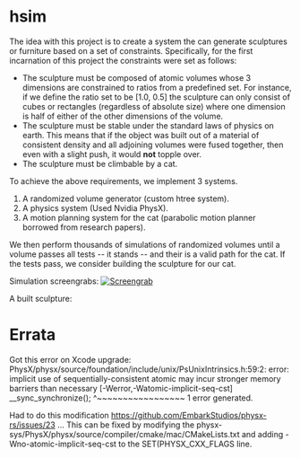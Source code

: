 # hsim

The idea with this project is to create a system the can generate sculptures or furniture based on a set of constraints. Specifically, for the first incarnation of this project the constraints were set as follows:

  - The sculpture must be composed of atomic volumes whose 3 dimensions are constrained to ratios from a predefined set. For instance, if we define the ratio set to be [1.0, 0.5] the sculpture can only consist of cubes or rectangles (regardless of absolute size) where one dimension is half of either of the other dimensions of the volume.
  - The sculpture must be stable under the standard laws of physics on earth. This means that if the object was built out of a material of consistent density and all adjoining volumes were fused together, then even with a slight push, it would **not** topple over.
  - The sculpture must be climbable by a cat.

To achieve the above requirements, we implement 3 systems.

  1. A randomized volume generator (custom htree system).
  2. A physics system (Used Nvidia PhysX).
  3. A motion planning system for the cat (parabolic motion planner borrowed from research papers).

We then perform thousands of simulations of randomized volumes until a volume passes all tests -- it stands -- and their is a valid path for the cat. If the tests pass, we consider building the sculpture for our cat.

Simulation screengrabs:
[![Screengrab](https://img.youtube.com/vi/iyXrs_LCj44/0.jpg)](https://www.youtube.com/watch?v=iyXrs_LCj44)

A built sculpture:



# Errata

Got this error on Xcode upgrade:
PhysX/physx/source/foundation/include/unix/PsUnixIntrinsics.h:59:2: error: implicit use of sequentially-consistent atomic may incur stronger memory barriers than necessary [-Werror,-Watomic-implicit-seq-cst]
        __sync_synchronize();
        ^~~~~~~~~~~~~~~~~~
1 error generated.

Had to do this modification
https://github.com/EmbarkStudios/physx-rs/issues/23
...
This can be fixed by modifying the physx-sys/PhysX/physx/source/compiler/cmake/mac/CMakeLists.txt and adding -Wno-atomic-implicit-seq-cst to the SET(PHYSX_CXX_FLAGS line.

